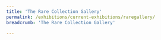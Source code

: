 ```yaml
---
title: 'The Rare Collection Gallery'
permalink: /exhibitions/current-exhibitions/raregallery/
breadcrumb: 'The Rare Collection Gallery'

---
```



